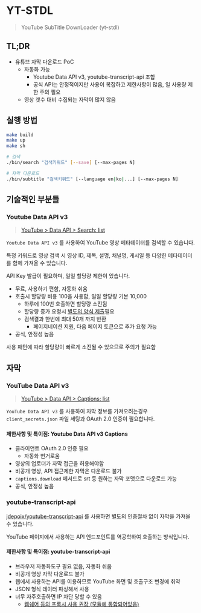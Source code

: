 # YT-STDL

> YouTube SubTitle DownLoader (yt-stdl)

## TL;DR

- 유튜브 자막 다운로드 PoC
  - 자동화 가능
    - Youtube Data API v3, youtube-transcript-api 조합
    - 공식 API는 안정적이지만 사용이 복잡하고 제한사항이 많음, 일 사용량 제한 주의 필요
  - 영상 갯수 대비 수집되는 자막이 많지 않음

## 실행 방법

```bash
make build
make up
make sh

# 검색
./bin/search "검색키워드" [--save] [--max-pages N]

# 자막 다운로드
./bin/subtitle "검색키워드" [--language en|ko|...] [--max-pages N]
```

## 기술적인 부분들

### Youtube Data API v3

> [YouTube > Data API > Search: list](https://developers.google.com/youtube/v3/docs/search/list?hl=ko&_gl=1*w12hkz*_up*MQ..*_ga*MTA0MzM2MTE3Mi4xNzYxMDg4NDI2*_ga_SM8HXJ53K2*czE3NjEwOTIwNDgkbzIkZzAkdDE3NjEwOTI3NjYkajYwJGwwJGgw)

`Youtube Data API v3` 를 사용하여 YouTube 영상 메타데이터를 검색할 수 있습니다.

특정 키워드로 영상 검색 시 영상 ID, 제목, 설명, 채널명, 게시일 등 다양한 메타데이터를 함께 가져올 수 있습니다.

API Key 발급이 필요하며, 일일 할당량 제한이 있습니다.

- 무료, 사용하기 편함, 자동화 쉬움
- 호출시 할당량 비용 100을 사용함, 일일 할당량 기본 10,000
  - 하루에 100번 호출하면 할당량 소진됨
  - 할당량 증가 요청시 [별도의 양식 제출](./example/support/form.pdf)필요
  - 검색결과 한번에 최대 50개 까지 반환
    - 페이지네이션 지원, 다음 페이지 토큰으로 추가 요청 가능
- 공식, 안정성 높음

사용 패턴에 따라 할당량이 빠르게 소진될 수 있으므로 주의가 필요함

## 자막

### YouTube Data API v3

> [YouTube > Data API > Captions: list](https://developers.google.com/youtube/v3/docs/captions/list?_gl=1*155l5bv*_up*MQ..*_ga*MTA0MzM2MTE3Mi4xNzYxMDg4NDI2*_ga_SM8HXJ53K2*czE3NjEwODg0MjUkbzEkZzAkdDE3NjEwODg0NjIkajIzJGwwJGgw)

`YouTube Data API v3` 를 사용하여 자막 정보를 가져오려는경우 `client_secrets.json` 파일 세팅과 OAuth 2.0 인증이 필요합니다.

#### 제한사항 및 특이점: Youtube Data API v3 Captions

- 클라이언트 OAuth 2.0 인증 필요
  - 자동화 번거로움
- 영상의 업로더가 자막 접근을 허용해야함
- 비공개 영상, API 접근제한 자막은 다운로드 불가
- `captions.download` 메서드로 srt 등 원하는 자막 포맷으로 다운로드 가능
- 공식, 안정성 높음

### youtube-transcript-api

[jdepoix/youtube-transcript-api](https://github.com/jdepoix/youtube-transcript-api) 를 사용하면 별도의 인증절차 없이 자막을 가져올 수 있습니다.

YouTube 페이지에서 사용하는 API 엔드포인트를 역공학하여 호출하는 방식입니다.

#### 제한사항 및 특이점: youtube-transcript-api

- 브라우저 자동화도구 필요 없음, 자동화 쉬움
- 비공개 영상 자막 다운로드 불가
- 웹에서 사용하는 API를 이용하므로 YouTube 화면 및 호출구조 변경에 취약
- JSON 형식 데이터 파싱해서 사용
- 너무 자주호출하면 IP 차단 당할 수 있음
  - [웹쉐어 등의 프록시 사용 권장 (모듈에 통합되어있음)](https://github.com/jdepoix/youtube-transcript-api?tab=readme-ov-file#working-around-ip-bans-requestblocked-or-ipblocked-exception)
